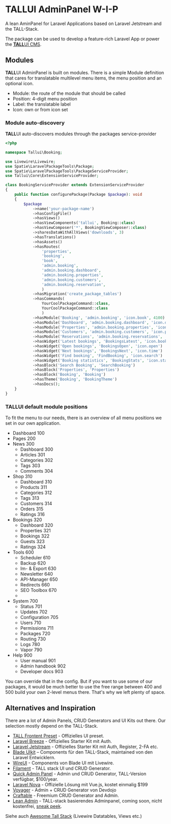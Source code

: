 # TALLUI AdminPanel W-I-P

A lean AminPanel for Laravel Applications based on Laravel Jetstream and the TALL-Stack.

The package can be used to develop a feature-rich Laravel App or power the [**TALL**UI CMS](https://tallui.io).

## Modules

**TALL**UI AdminPanel is built on modules. There is a simple Module definition that cares for translatable multilevel menu items, the menu position and an optional icon.

- Module: the route of the module that should be called
- Position: 4-digit menu position
- Label: the translatable label
- Icon: own or from icon set

### Module auto-discovery

**TALL**UI auto-discovers modules through the packages service-provider

```php
<?php

namespace Tallui\Booking;

use Livewire\Livewire;
use Spatie\LaravelPackageTools\Package;
use Spatie\LaravelPackageTools\PackageServiceProvider;
use Tallui\Core\ExtensionServiceProvider;

class BookingServiceProvider extends ExtensionServiceProvider
{
    public function configurePackage(Package $package): void
    {
        $package
            ->name('your-package-name')
            ->hasConfigFile()
            ->hasViews()
            ->hasViewComponents('tallui', Booking::class)
            ->hasViewComposer('*', BookingViewComposer::class)
            ->sharesDataWithAllViews('downloads', 3)
            ->hasTranslations()
            ->hasAssets()
            ->hasRoutes(
            	'properties',
            	'booking', 
            	'book', 
            	'admin.booking',
            	'admin.booking.dashboard',
            	'admin.booking.properties',
            	'admin.booking.customers',
            	'admin.booking.reservation',
        		)
            ->hasMigration('create_package_tables')
            ->hasCommands(
            	YourCoolPackageCommand::class,
            	YourCoolPackageCommand::class
        		)
        	->hasModule('Booking', 'admin.booking', 'icon.book', 4100)
         	->hasModule('Dashboard', 'admin.booking.dashboard', 'icon.dashboard', 4110)
         	->hasModule('Properties', 'admin.booking.properties', 'icon.house', 4120)
         	->hasModule('Customers', 'admin.booking.customers', 'icon.people', 4130)
         	->hasModule('Reservations', 'admin.booking.reservations', 'icon.cal', 4140)
        	->hasWidget('Latest bookings', 'BookingsLatest', 'icon.book')
         	->hasWidget('Open bookings', 'BookingsOpen', 'icon.open')
         	->hasWidget('Next bookings', 'BookingsNext', 'icon.time')
           	->hasWidget('Find booking', 'FindBooking', 'icon.search')
        	->hasWidget('Booking statistics', 'BookingStats', 'icon.stats')
          	->hasBlock('Search Booking', 'SearchBooking')
        	->hasBlock('Properties', 'Properties')
           	->hasBlock('Booking', 'Booking')
        	->hasTheme('Booking', 'BookingTheme')
        	->hasDocs();
    }
}
```

### **TALL**UI default module positions

To fit the menu to our needs, there is an overview of all menu positions we set in our own application.

- Dashboard 100
- Pages 200
- News 300
  - Dashboard 300
  - Articles 301
  - Categories 302
  - Tags 303
  - Comments 304
- Shop 310
  - Dashboard 310
  - Products 311
  - Categories 312
  - Tags 313
  - Customers 314
  - Orders 315
  - Ratings 316
- Bookings 320
  - Dashboard 320
  - Properties 321
  - Bookings 322
  - Guests 323
  - Ratings 324
- Tools 600
  - Scheduler 610
  - Backup 620
  - Im- & Export 630
  - Newsletter 640
  - API-Manager 650
  - Redirects 660
  - SEO Toolbox 670
  - 
- System 700
  - Status 701
  - Updates 702
  - Configuration 705
  - Users 710
  - Permissions 711
  - Packages 720
  - Routing 730
  - Logs 780
  - Vapor 790
- Help 900
  - User manual 901
  - Admin handbook 902
  - Developer docs 903

You can override that in the config. But if you want to use some of our packages, it would be much better to use the free range between 400 and 500 build your own 2-level menus there. That's why we left plenty of space.

## Alternatives and Inspiration

There are a lot of Admin Panels, CRUD Generators and UI Kits out there. Our selection mostly depend on the TALL-Stack.

- [TALL Frontent Preset](https://github.com/laravel-frontend-presets/tall) - Offizielles UI preset.
- [Laravel Breeze](https://laravel.com/docs/9.x/starter-kits) - Offizielles Starter Kit mit Auth.
- [Laravel Jetstream](https://jetstream.laravel.com/) - Offizielles Starter Kit mit Auth, Register, 2-FA etc.
- [Blade UIkit](https://blade-ui-kit.com/) – Components für den TALL-Stack, maintained von den Laravel Entwicklern.
- [WireUI](https://livewire-wireui.com/) - Components von Blade UI mit Livewire.
- [Filament](https://filamentphp.com/) - TALL stack UI und CRUD Generator.
- [Quick Admin Panel](https://quickadminpanel.com/) - Admin und CRUD Generator, TALL-Version verfügbar, $100/year.
- [Laravel Nova](https://nova.laravel.com/) - Offizielle Lösung mit Vue.js, kostet einmalig $199
- [Voyager](https://voyager.devdojo.com/) - Admin + CRUD Generator von Devdojo
- [Craftable](https://getcraftable.com/) - Freemium CRUD Generator and Admin.
- [Lean Admin](https://lean-admin.dev/) - TALL-stack basierendes Adminpanel, coming soon, nicht kostenfrei, [sneak peek](https://laravel-news.com/lean-admin-sneak-peek).

Siehe auch [Awesome Tall Stack](https://github.com/livewire/awesome-tall-stack) (Livewire Datatables, Views etc.)
